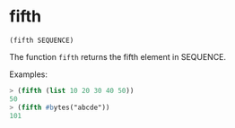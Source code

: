 # fifth

`(fifth SEQUENCE)`

The function `fifth` returns the fifth element in SEQUENCE.

Examples:

```lisp
> (fifth (list 10 20 30 40 50))
50
> (fifth #bytes("abcde"))
101
```
